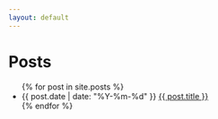 ```yaml
---
layout: default
---
```


<div class="posts">
  <h1>Posts</h1>
  <ul>
    {% for post in site.posts %}
      <li>
        <span class="post-date">{{ post.date | date: "%Y-%m-%d" }}</span>
        <a class="post-link" href="{{ post.url | relative_url }}">{{ post.title }}</a>
      </li>
    {% endfor %}
  </ul>
</div>
